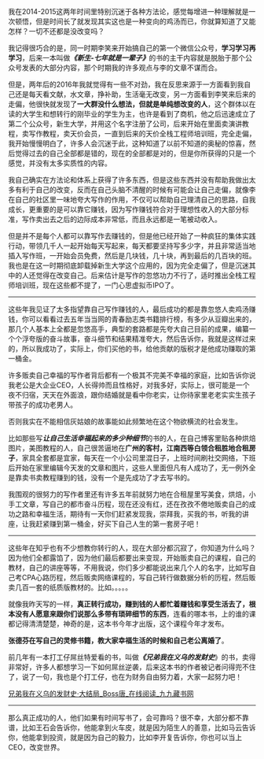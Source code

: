 <p>我在2014-2015这两年时间里特别沉迷于各种方法论，感觉每增进一种理解就是一次顿悟，但是时间长了就发现其实这也是一种变向的鸡汤而已，你就算知道了又能怎样？一切不还都是没改变吗？</p><p>我记得很巧合的是，同一时期李笑来开始搞自己的第一个微信公众号，<b>学习学习再学习</b>，后来一本叫做<b><i>《新生-七年就是一辈子》</i></b>的书的主干内容就是脱胎于那个公众号发表的大部分内容，那个时期我的许多观点与李的文章不谋而合。</p><p>但是，两年后的2016年我就觉得有一些不对劲，我在反思来源于一方面看到我自己还是每天看文献，水文章，挣补助，生活毫无改变，另一方面看到李笑来后来的走偏，他很快就发现了<b>一大群没什么想法，但就是单纯想改变的人</b>，这个群体以在读的大学生和想转行的刚毕业的学生为主，也许是看到了商机，他之后迅速成立了第二个公众号，新生大学，并用这个名字注册了公司，后来开始在里面卖演讲教程，卖写作教程，卖天价会员，一直到后来的天价全栈工程师培训班，完全走偏，我开始慢慢明白了，许多人会沉迷于此，这种知道了以前不知道的奥秘的惊喜，然后觉得过去的自己全部都是错的，现在的全部都是对的，但是你所获得的只是一个感觉，并没有太多实质性的内容。</p><p>我自己确实在方法论和体系上获得了许多东西，但是这些东西并没有帮助我做出太多有利于自己的改变，反而在自己头脑不清醒的时候有可能会让自己走偏，就像李在自己的社区里一味地夸大写作的作用，不仅可以帮助自己理清自己的思路，自我成长，更重要的是可以靠它赚钱，因为写作赚钱符合对于理想性收入的大部分标准，写作卖出去之后的边际成本非常低，而且永远都是一笔被动收入。</p><p>但是并不是每个人都可以靠写作去赚钱的，但是他已经开始了一种疯狂的集体实践行动，带领几千人一起开始每天写起来，每天都要坚持写多少字，并且非常适当地插入写作班，一开始会员免费，然后是几块钱，几十块，再到最后的几百块的班。我也是在这一时期彻底卸载掉新生大学这个应用的，因为完全走偏了，但是沉迷其中的人还觉得在改变自己。后来估计是写作的忽悠功力不行了，适时推出全栈工程师培训班，现在这些都不提了，一门心思虚拟币IPO了。</p><hr/><p>这些年我见证了太多指望靠自己写作赚钱的人，最后成功的都是靠忽悠人卖鸡汤赚钱，你可以看看过去五年当当网的青春励志类书籍排行榜，有多少从豆瓣出来的，那几个人基本上全都是忽悠高手，典型的套路都是先夸大自己目前的成果，编纂一个个浮夸版的奋斗故事，奋斗细节和结果精准夸大，然后告诉你，我就是这样过来的，所以我成功了，实际上，你们买他的书，给他贡献的版税才是他成功赚取的第一桶金。</p><p>许多贩卖自己幸福的写作者背后都有一个极其不完美不幸福的家庭，比如告诉你说我老公是大企业CEO，人长得帅而且性格好，对我多好，实际上，很可能是一个夜不归宿，天天在外面浪，跟你结婚就是看中你老实，让你待家里老老实实生孩子带孩子的成功老男人。</p><p>否则我实在不能相信灰姑娘的故事能如此频繁地在这个物欲横流的社会发生。</p><p>比如那些写<i><b>让自己生活幸福起来的多少种细节</b></i>的书的人，在自己博客里贴各种烘焙图片，美图教程的人，自己很苦逼地在<b>广州的客村，江南西等白领合租胜地合租房子</b>，家具全套都是宜家，每天在一个小公司里混日子，上班时间刷社交网络，下班后开始在家里编辑今天发的文章和图片，这些人里面但凡有人成功了，无一例外全是靠卖书卖教程赚到的钱，没有一个是先成功了才去写书的。</p><p>我围观的很努力的写作者里还有许多五年前就努力地在合租屋里写美食，烘焙，小手工文章，写自己的都市奋斗历程，现在还没有红，还在孜孜不倦地贩卖自己的成功之路和幸福生活，期待有一天你们赶紧发现我，崇拜我，买我的书，听我的讲座，让我赶紧赚到第一桶金，好买下自己人生的第一套房子吧！</p><hr/><p>这些年在知乎也有不少想教你转行的人，现在大部分都沉寂了，你知道为什么吗？因为他们全都露馅了，因为他们最后都要出来变现，开始贩卖自己的课程，自己的教材，自己的讲座等等，不用我说，你们多少都能说出来几个人的名字，比如写自己考CPA心路历程，然后贩卖网络课程的，写自己转行做数据分析的历程，然后贩卖几百一套的纸质版教材的。比如。。。。。</p><p>就像我昨天写的一样，<b>真正转行成功，赚到钱的人都忙着赚钱和享受生活去了，根本没有人愿意来跟你们说那么多带有琐碎细节的东西</b>，连看的哪本书，上的谁的课都记得清清楚楚，神奇的是，这本书今年才出版，这个课程今年才发布。</p><p><b>张德芬在写自己的灵修书籍，教大家幸福生活的时候和自己老公离婚了</b>。</p><p>前几年有一本打工仔屌丝特爱看的书，叫做<i><b>《兄弟我在义乌的发财史</b></i>》的书，卖得非常好，许多人都想学习一下如何屌丝逆袭，后来这本书的作者被记者问得兜不住了，说了一句，我也是个打工仔，也在为财务自由努力着，大家一起努力吧！</p><p><a href="https://link.zhihu.com/?target=http%3A//www.99lib.net/book/5733/index.htm" class=" wrap external" target="_blank" rel="nofollow noreferrer">兄弟我在义乌的发财史·大结局_Boss唐_在线阅读_九九藏书网</a></p><hr/><p>那么真正成功的人，他们如果有时间写书了，会可靠吗？很不幸，大部分都不靠谱，比如王石会告诉你，他能拿到火车皮，就是因为陌生人的善意，比如马云告诉你，他能拿到投资，就是因为自己的毅力，比如李开复告诉你，你也可以当上CEO，改变世界。</p>